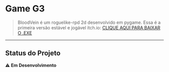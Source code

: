# Game G3

> BloodVein é um roguelike-rpd 2d desenvolvido em pygame. Essa é a primeira versão estável e jogável
> itch.io: <a href="https://nandinteractive.itch.io/blood-vein">CLIQUE AQUI PARA BAIXAR O .EXE</a>

---

## Status do Projeto

⚠️ **Em Desenvolvimento**
